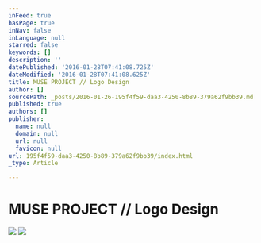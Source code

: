 ```yaml
---
inFeed: true
hasPage: true
inNav: false
inLanguage: null
starred: false
keywords: []
description: ''
datePublished: '2016-01-28T07:41:08.725Z'
dateModified: '2016-01-28T07:41:08.625Z'
title: MUSE PROJECT // Logo Design
author: []
sourcePath: _posts/2016-01-26-195f4f59-daa3-4250-8b89-379a62f9bb39.md
published: true
authors: []
publisher:
  name: null
  domain: null
  url: null
  favicon: null
url: 195f4f59-daa3-4250-8b89-379a62f9bb39/index.html
_type: Article

---
```

# MUSE PROJECT // Logo Design
![](https://the-grid-user-content.s3-us-west-2.amazonaws.com/b1ed1646-2080-4917-8d1d-73c48fe3cadd.jpg)
![](https://the-grid-user-content.s3-us-west-2.amazonaws.com/af3f10f9-059a-4050-864c-f2935c1d8d27.jpg)
